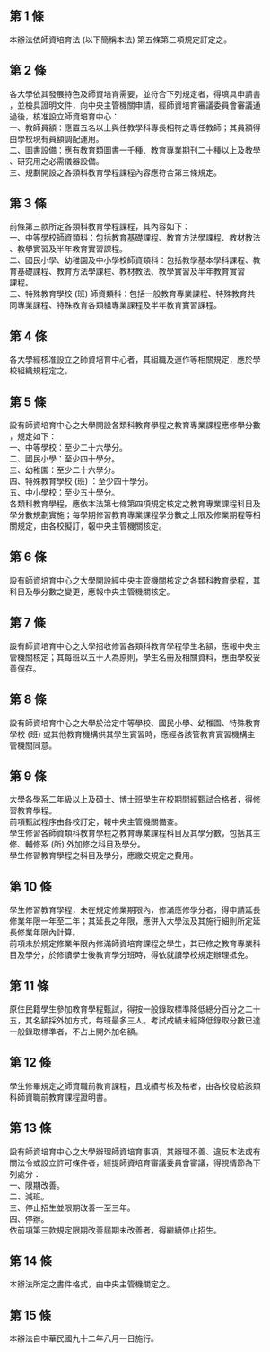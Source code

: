 第 1 條
-------
本辦法依師資培育法 (以下簡稱本法) 第五條第三項規定訂定之。

第 2 條
-------
各大學依其發展特色及師資培育需要，並符合下列規定者，得填具申請書  
，並檢具證明文件，向中央主管機關申請，經師資培育審議委員會審議通  
過後，核准設立師資培育中心：  
一、教師員額：應置五名以上與任教學科專長相符之專任教師；其員額得  
    由學校現有員額調配運用。  
二、圖書設備：應有教育類圖書一千種、教育專業期刊二十種以上及教學  
    、研究用之必需儀器設備。  
三、規劃開設之各類科教育學程課程內容應符合第三條規定。

第 3 條
-------
前條第三款所定各類科教育學程課程，其內容如下：  
一、中等學校師資類科：包括教育基礎課程、教育方法學課程、教材教法  
    、教學實習及半年教育實習課程。  
二、國民小學、幼稚園及中小學校師資類科：包括教學基本學科課程、教  
    育基礎課程、教育方法學課程、教材教法、教學實習及半年教育實習  
    課程。  
三、特殊教育學校 (班) 師資類科：包括一般教育專業課程、特殊教育共  
    同專業課程、特殊教育各類組專業課程及半年教育實習課程。

第 4 條
-------
各大學經核准設立之師資培育中心者，其組織及運作等相關規定，應於學  
校組織規程定之。

第 5 條
-------
設有師資培育中心之大學開設各類科教育學程之教育專業課程應修學分數  
，規定如下：  
一、中等學校：至少二十六學分。  
二、國民小學：至少四十學分。  
三、幼稚園：至少二十六學分。  
四、特殊教育學校 (班) ：至少四十學分。  
五、中小學校：至少五十學分。  
各類科教育學程，應依本法第七條第四項規定核定之教育專業課程科目及  
學分數規劃實施；每學期修習教育專業課程學分數之上限及修業期程等相  
關規定，由各校擬訂，報中央主管機關核定。

第 6 條
-------
設有師資培育中心之大學開設經中央主管機關核定之各類科教育學程，其  
科目及學分數之變更，應報中央主管機關核定。

第 7 條
-------
設有師資培育中心之大學招收修習各類科教育學程學生名額，應報中央主  
管機關核定；其每班以五十人為原則，學生名冊及相關資料，應由學校妥  
善保存。

第 8 條
-------
設有師資培育中心之大學於洽定中等學校、國民小學、幼稚園、特殊教育  
學校 (班) 或其他教育機構供其學生實習時，應經各該管教育實習機構主  
管機關同意。

第 9 條
-------
大學各學系二年級以上及碩士、博士班學生在校期間經甄試合格者，得修  
習教育學程。  
前項甄試程序由各校訂定，報中央主管機關備查。  
學生修習各師資類科教育學程之教育專業課程科目及其學分數，包括其主  
修、輔修系 (所) 外加修之科目及學分。  
學生修習教育學程之科目及學分，應繳交規定之費用。

第 10 條
--------
學生修習教育學程，未在規定修業期限內，修滿應修學分者，得申請延長  
修業年限一年至二年；其延長之年限，應併入大學法及其施行細則所定延  
長修業年限內計算。  
前項未於規定修業年限內修滿師資培育課程之學生，其已修之教育專業科  
目及學分，於修讀學士後教育學分班時，得依就讀學校規定辦理抵免。

第 11 條
--------
原住民籍學生參加教育學程甄試，得按一般錄取標準降低總分百分之二十  
五，其名額採外加方式，每班最多三人。考試成績未經降低錄取分數已達  
一般錄取標準者，不占上開外加名額。

第 12 條
--------
學生修畢規定之師資職前教育課程，且成績考核及格者，由各校發給該類  
科師資職前教育課程證明書。

第 13 條
--------
設有師資培育中心之大學辦理師資培育事項，其辦理不善、違反本法或有  
關法令或設立許可條件者，經提師資培育審議委員會審議，得視情節為下  
列處分：  
一、限期改善。  
二、減班。  
三、停止招生並限期改善一至三年。  
四、停辦。  
依前項第三款規定限期改善屆期未改善者，得繼續停止招生。

第 14 條
--------
本辦法所定之書件格式，由中央主管機關定之。

第 15 條
--------
本辦法自中華民國九十二年八月一日施行。

